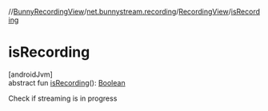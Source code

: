 //[BunnyRecordingView](../../../index.md)/[net.bunnystream.recording](../index.md)/[RecordingView](index.md)/[isRecording](is-recording.md)

# isRecording

[androidJvm]\
abstract fun [isRecording](is-recording.md)(): [Boolean](https://kotlinlang.org/api/latest/jvm/stdlib/kotlin-stdlib/kotlin/-boolean/index.html)

Check if streaming is in progress
